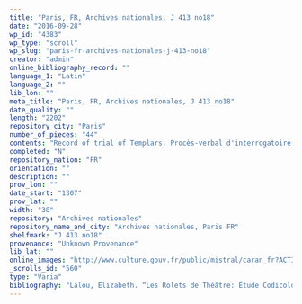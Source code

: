 ```yaml
---
title: "Paris, FR, Archives nationales, J 413 no18"
date: "2016-09-28"
wp_id: "4383"
wp_type: "scroll"
wp_slug: "paris-fr-archives-nationales-j-413-no18"
creator: "admin"
online_bibliography_record: ""
language_1: "Latin"
language_2: ""
lib_lon: ""
meta_title: "Paris, FR, Archives nationales, J 413 no18"
date_quality: ""
length: "2202"
repository_city: "Paris"
number_of_pieces: "44"
contents: "Record of trial of Templars. Procès-verbal d'interrogatoire des templiers à Paris du 19 octobre au 24 novembre 1307. Longer version in the Vatican."
completed: "N"
repository_nation: "FR"
orientation: ""
description: ""
prov_lon: ""
date_start: "1307"
prov_lat: ""
width: "38"
repository: "Archives nationales"
repository_name_and_city: "Archives nationales, Paris FR"
shelfmark: "J 413 no18"
provenance: "Unknown Provenance"
lib_lat: ""
online_images: "http://www.culture.gouv.fr/public/mistral/caran_fr?ACTION=RETROUVER&FIELD_9=NOMDOS&VALUE_9=templiers&NUMBER=1&GRP=0&REQ=%28%28templiers%29%20%3aNOMDOS%20%29&USRNAME=nobody&USRPWD=4%24%2534P&SPEC=9&SYN=1&IMLY=&MAX1=1&MAX2=1&MAX3=100&DOM=All"
_scrolls_id: "560"
type: "Varia"
bibliography: "Lalou, Elizabeth. “Les Rolets de Théâtre: Étude Codicologique.” In Actes Du 115e Congrès National Des Sociétés Savantes, Avignon, 1990, 51–71. Paris: Editions du CTHS, 1991."
---
```



